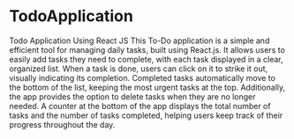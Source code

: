# TodoApplication
Todo Application Using React JS
This To-Do application is a simple and efficient tool for managing daily tasks, built using React.js. 
It allows users to easily add tasks they need to complete, with each task displayed in a clear, organized list. 
When a task is done, users can click on it to strike it out, visually indicating its completion. Completed tasks automatically move to the bottom of the list, keeping the most urgent tasks at the top. 
Additionally, the app provides the option to delete tasks when they are no longer needed. 
A counter at the bottom of the app displays the total number of tasks and the number of tasks completed, helping users keep track of their progress throughout the day.
